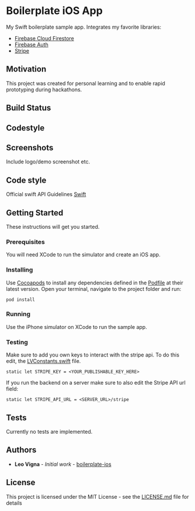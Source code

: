 # Boilerplate iOS App
My Swift boilerplate sample app.
Integrates my favorite libraries:
* [Firebase Cloud Firestore](https://firebase.google.com/products/firestore/)
* [Firebase Auth](https://firebase.google.com/products/auth/)
* [Stripe](http://stripe.com)
## Motivation
This project was created for personal learning and to enable rapid prototyping during hackathons.
## Build Status
## Codestyle
## Screenshots
Include logo/demo screenshot etc.
## Code style
Official swift API Guidelines [Swift](https://swift.org/documentation/api-design-guidelines/)
## Getting Started
These instructions will get you started.
### Prerequisites
You will need XCode to run the simulator and create an iOS app.
### Installing
Use [Cocoapods](http://Cocoapods.org) to install any dependencies defined in the [Podfile](https://github.com/lion9901/boilerplate-ios/blob/master/Podfile) at their latest version.
Open your terminal, navigate to the project folder and run:
```
pod install
```
### Running
Use the iPhone simulator on XCode to run the sample app.
### Testing
Make sure to add you own keys to interact with the stripe api.
To do this edit, the [LVConstants.swift](https://github.com/lion9901/boilerplate-ios/blob/master/boilerplate/Utility/LVConstants.swift) file.
```
static let STRIPE_KEY = <YOUR_PUBLISHABLE_KEY_HERE>
```
If you run the backend on a server make sure to also edit the Stripe API url field:
```
static let STRIPE_API_URL = <SERVER_URL>/stripe
```
## Tests
Currently no tests are implemented.
## Authors

* **Leo Vigna** - *Initial work* - [boilerplate-ios](https://github.com/lion9901/boilerplate-ios)

## License

This project is licensed under the MIT License - see the [LICENSE.md](https://github.com/lion9901/boilerplate-ios/blob/master/LICENSE.md) file for details
